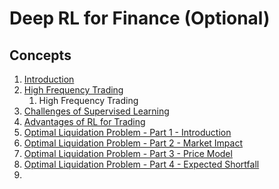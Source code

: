 # Deep RL for Finance (Optional)

## Concepts

1. [Introduction](https://www.youtube.com/watch?time_continue=14&v=Nn1PblFSnP8)
1. [High Frequency Trading](https://www.youtube.com/watch?time_continue=23&v=oM1zZdZ-8fE)
	1. High Frequency Trading
1. [Challenges of Supervised Learning](https://www.youtube.com/watch?time_continue=11&v=_hAPnbDtteM)
1. [Advantages of RL for Trading](https://www.youtube.com/watch?time_continue=16&v=rqHL4BZocI8)
1. [Optimal Liquidation Problem - Part 1 - Introduction](https://www.youtube.com/watch?v=6NiRtFyA2DU)
1. [Optimal Liquidation Problem - Part 2 - Market Impact](https://www.youtube.com/watch?time_continue=6&v=JzL66ZbTC9U)
1. [Optimal Liquidation Problem - Part 3 - Price Model](https://www.youtube.com/watch?v=3pN77gMg788)
1. [Optimal Liquidation Problem - Part 4 - Expected Shortfall](https://www.youtube.com/watch?time_continue=3&v=N2LP-wg1jEI)
1. 